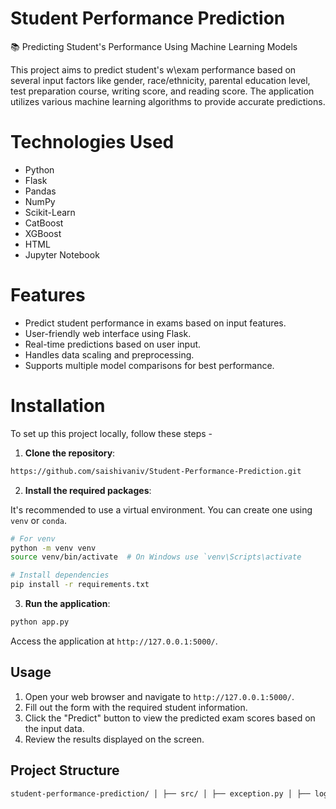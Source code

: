# Student Performance Prediction
📚 Predicting Student's Performance Using Machine Learning Models

This project aims to predict student's w\exam performance based on several input factors like gender, race/ethnicity, parental education level, test preparation course, writing score, and reading score. The application utilizes various machine learning algorithms to provide accurate predictions.


# Technologies Used

- Python
- Flask
- Pandas
- NumPy
- Scikit-Learn
- CatBoost
- XGBoost
- HTML
- Jupyter Notebook


# Features
* Predict student performance in exams based on input features.
* User-friendly web interface using Flask.
* Real-time predictions based on user input.
* Handles data scaling and preprocessing.
* Supports multiple model comparisons for best performance.

  
# Installation

To set up this project locally, follow these steps -
1. **Clone the repository**:
```bash
https://github.com/saishivaniv/Student-Performance-Prediction.git
```

2.  **Install the required packages**:
   
It's recommended to use a virtual environment. You can create one using `venv` or `conda`.
    
```bash
# For venv
python -m venv venv
source venv/bin/activate  # On Windows use `venv\Scripts\activate
```

```bash
# Install dependencies
pip install -r requirements.txt
```

3. **Run the application**:
```bash
python app.py
```
Access the application at `http://127.0.0.1:5000/`.

## Usage

1. Open your web browser and navigate to `http://127.0.0.1:5000/`.
2. Fill out the form with the required student information.
3. Click the "Predict" button to view the predicted exam scores based on the input data.
4. Review the results displayed on the screen.

## Project Structure
```bash
student-performance-prediction/ │ ├── src/ │ ├── exception.py │ ├── logger.py │ ├── pipeline/ │ │ ├── predict_pipeline.py │ ├── components/ │ │ ├── model_trainer.py │ └── utils.py │ ├── artifacts/ │ ├── model.pkl │ └── preprocessor.pkl │ ├── templates/ │ ├── index.html │ └── home.html │ ├── requirements.txt ├── app.py └── README.md ```
